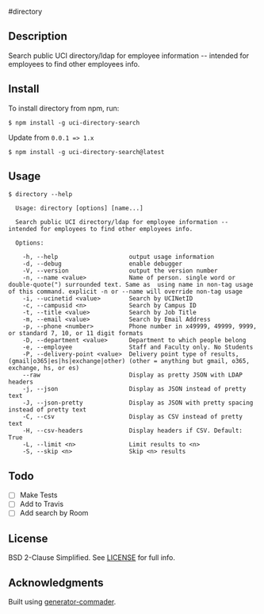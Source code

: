 #directory

## Description

Search public UCI directory/ldap for employee information -- intended for employees to find other employees info.

## Install

To install directory from npm, run:

```
$ npm install -g uci-directory-search
```

Update from `0.0.1 => 1.x`
```
$ npm install -g uci-directory-search@latest
```

## Usage

```
$ directory --help
  
  Usage: directory [options] [name...]

  Search public UCI directory/ldap for employee information -- intended for employees to find other employees info.

  Options:

    -h, --help                    output usage information
    -d, --debug                   enable debugger
    -V, --version                 output the version number
    -n, --name <value>            Name of person. single word or double-quote(") surrounded text. Same as  using name in non-tag usage of this command. explicit -n or --name will override non-tag usage
    -i, --ucinetid <value>        Search by UCINetID
    -c, --campusid <n>            Search by Campus ID
    -t, --title <value>           Search by Job Title
    -m, --email <value>           Search by Email Address
    -p, --phone <number>          Phone number in x49999, 49999, 9999, or standard 7, 10, or 11 digit formats
    -D, --department <value>      Department to which people belong
    -e, --employee                Staff and Faculty only. No Students
    -P, --delivery-point <value>  Delivery point type of results, (gmail|o365|es|hs|exchange|other) (other = anything but gmail, o365, exchange, hs, or es)
    --raw                         Display as pretty JSON with LDAP headers
    -j, --json                    Display as JSON instead of pretty text
    -J, --json-pretty             Display as JSON with pretty spacing instead of pretty text
    -C, --csv                     Display as CSV instead of pretty text
    -H, --csv-headers             Display headers if CSV. Default: True
    -L, --limit <n>               Limit results to <n>
    -S, --skip <n>                Skip <n> results
```

## Todo

- [ ] Make Tests
- [ ] Add to Travis
- [ ] Add search by Room

## License

BSD 2-Clause Simplified. See [LICENSE](LICENSE) for full info.

## Acknowledgments

Built using [generator-commader](https://github.com/Hypercubed/generator-commander).
